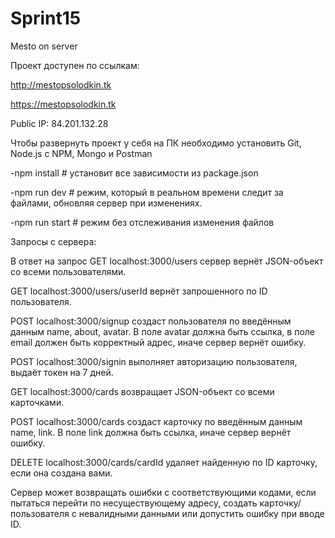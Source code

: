 # Sprint15
Mesto on server

Проект доступен по ссылкам:

http://mestopsolodkin.tk

https://mestopsolodkin.tk

Public IP: 84.201.132.28

Чтобы развернуть проект у себя на ПК необходимо установить Git, Node.js с NPM, Mongo и Postman

-npm install # установит все зависимости из package.json

-npm run dev # режим, который в реальном времени следит за файлами, обновляя сервер при изменениях.

-npm run start # режим без отслеживания изменения файлов

Запросы с сервера:

В ответ на запрос GET localhost:3000/users сервер вернёт JSON-объект со всеми пользователями.

GET localhost:3000/users/userId вернёт запрошенного по ID пользователя.

POST localhost:3000/signup создаст пользователя по введённым данным name, about, avatar.
В поле avatar должна быть ссылка,
в поле email должен быть корректный адрес, иначе сервер вернёт ошибку.

POST localhost:3000/signin выполняет авторизацию пользователя, выдаёт токен на 7 дней.

GET localhost:3000/cards возвращает JSON-объект со всеми карточками.

POST localhost:3000/cards создаст карточку по введённым данным name, link.
В поле link должна быть ссылка, иначе сервер вернёт ошибку.

DELETE localhost:3000/cards/cardId удаляет найденную по ID карточку, если она создана вами.

Сервер может возвращать ошибки с соответствующими кодами, если пытаться перейти по несуществующему адресу, создать карточку/пользователя с невалидными данными или допустить ошибку при вводе ID.
